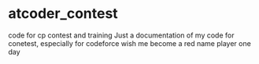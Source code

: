 # atcoder_contest
code for cp contest and training 
Just a documentation of my code for conetest, especially for codeforce
wish me become a red name player one day

